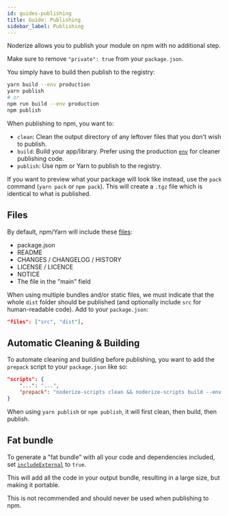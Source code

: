 ```yaml
---
id: guides-publishing
title: Guide: Publishing
sidebar_label: Publishing
---
```


Noderize allows you to publish your module on npm with no additional step.

Make sure to remove `"private": true` from your `package.json`.

You simply have to build then publish to the registry:

```bash
yarn build --env production
yarn publish
# or
npm run build --env production
npm publish
```

When publishing to npm, you want to:

* `clean`: Clean the output directory of any leftover files that you don't wish to publish.
* `build`: Build your app/library. Prefer using the production [`env`](configuration-noderize.md#env) for cleaner publishing code.
* `publish`: Use npm or Yarn to publish to the registry.

If you want to preview what your package will look like instead, use the `pack` command (`yarn pack` or `npm pack`). This will create a `.tgz` file which is identical to what is published.

## Files

By default, npm/Yarn will include these [files](https://docs.npmjs.com/files/package.json#files):

* package.json
* README
* CHANGES / CHANGELOG / HISTORY
* LICENSE / LICENCE
* NOTICE
* The file in the "main" field

When using multiple bundles and/or static files, we must indicate that the whole `dist` folder should be published (and optionally include `src` for human-readable code). Add to your `package.json`:

```json
"files": ["src", "dist"],
```

## Automatic Cleaning & Building

To automate cleaning and building before publishing, you want to add the `prepack` script to your `package.json` like so:

```json
"scripts": {
    "...": "...",
    "prepack": "noderize-scripts clean && noderize-scripts build --env production"
}
```

When using `yarn publish` or `npm publish`, it will first clean, then build, then publish.

## Fat bundle

To generate a "fat bundle" with all your code and dependencies included, set [`includeExternal`](configuration-noderize.md#includeexternal) to `true`.

This will add all the code in your output bundle, resulting in a large size, but making it portable.

This is not recommended and should never be used when publishing to npm.
